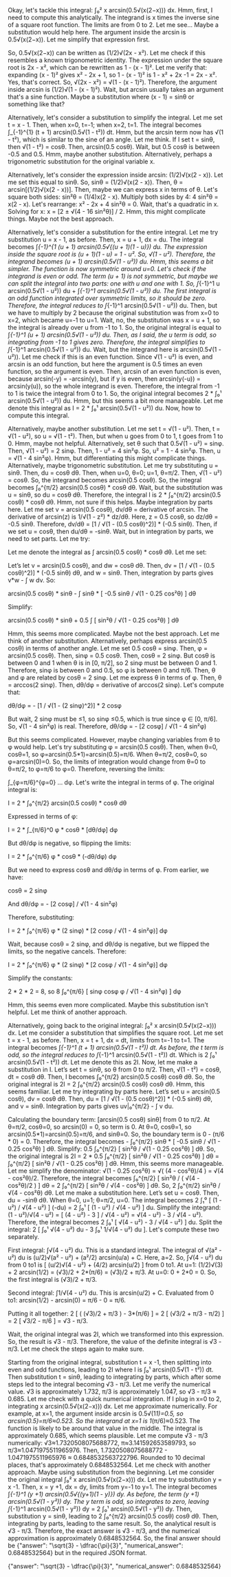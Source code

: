 <think>
Okay, let's tackle this integral: ∫₀² x arcsin(0.5√(x(2−x))) dx. Hmm, first, I need to compute this analytically. The integrand is x times the inverse sine of a square root function. The limits are from 0 to 2. Let me see... Maybe a substitution would help here. The argument inside the arcsin is 0.5√(x(2−x)). Let me simplify that expression first.

So, 0.5√(x(2−x)) can be written as (1/2)√(2x - x²). Let me check if this resembles a known trigonometric identity. The expression under the square root is 2x - x², which can be rewritten as 1 - (x - 1)². Let me verify that: expanding (x - 1)² gives x² - 2x + 1, so 1 - (x - 1)² is 1 - x² + 2x -1 = 2x - x². Yes, that's correct. So, √(2x - x²) = √(1 - (x - 1)²). Therefore, the argument inside arcsin is (1/2)√(1 - (x - 1)²). Wait, but arcsin usually takes an argument that's a sine function. Maybe a substitution where (x - 1) = sinθ or something like that?

Alternatively, let's consider a substitution to simplify the integral. Let me set t = x - 1. Then, when x=0, t=-1; when x=2, t=1. The integral becomes ∫_{-1}^{1} (t + 1) arcsin(0.5√(1 - t²)) dt. Hmm, but the arcsin term now has √(1 - t²), which is similar to the sine of an angle. Let me think. If I set t = sinθ, then √(1 - t²) = cosθ. Then, arcsin(0.5 cosθ). Wait, but 0.5 cosθ is between -0.5 and 0.5. Hmm, maybe another substitution. Alternatively, perhaps a trigonometric substitution for the original variable x.

Alternatively, let's consider the expression inside arcsin: (1/2)√(x(2 - x)). Let me set this equal to sinθ. So, sinθ = (1/2)√(x(2 - x)). Then, θ = arcsin[(1/2)√(x(2 - x))]. Then, maybe we can express x in terms of θ. Let's square both sides: sin²θ = (1/4)x(2 - x). Multiply both sides by 4: 4 sin²θ = x(2 - x). Let's rearrange: x² - 2x + 4 sin²θ = 0. Wait, that's a quadratic in x. Solving for x: x = [2 ± √(4 - 16 sin²θ)] / 2. Hmm, this might complicate things. Maybe not the best approach.

Alternatively, let's consider a substitution for the entire integral. Let me try substitution u = x - 1, as before. Then, x = u + 1, dx = du. The integral becomes ∫_{-1}^{1 (u + 1) arcsin(0.5√{(u + 1)(1 - u)}) du. The expression inside the square root is (u + 1)(1 - u) = 1 - u². So, √(1 - u²). Therefore, the integrand becomes (u + 1) arcsin(0.5√(1 - u²)) du. Hmm, this seems a bit simpler. The function is now symmetric around u=0. Let's check if the integrand is even or odd. The term (u + 1) is not symmetric, but maybe we can split the integral into two parts: one with u and one with 1. So, ∫_{-1}^1 u arcsin(0.5√(1 - u²)) du + ∫_{-1}^1 arcsin(0.5√(1 - u²)) du. The first integral is an odd function integrated over symmetric limits, so it should be zero. Therefore, the integral reduces to ∫_{-1}^1 arcsin(0.5√(1 - u²)) du. Then, but we have to multiply by 2 because the original substitution was from x=0 to x=2, which became u=-1 to u=1. Wait, no, the substitution was x = u + 1, so the integral is already over u from -1 to 1. So, the original integral is equal to ∫_{-1}^1 (u + 1) arcsin(0.5√(1 - u²)) du. Then, as I said, the u term is odd, so integrating from -1 to 1 gives zero. Therefore, the integral simplifies to ∫_{-1}^1 arcsin(0.5√(1 - u²)) du. Wait, but the integrand here is arcsin(0.5√(1 - u²)). Let me check if this is an even function. Since √(1 - u²) is even, and arcsin is an odd function, but here the argument is 0.5 times an even function, so the argument is even. Then, arcsin of an even function is even, because arcsin(-y) = -arcsin(y), but if y is even, then arcsin(y(-u)) = arcsin(y(u)), so the whole integrand is even. Therefore, the integral from -1 to 1 is twice the integral from 0 to 1. So, the original integral becomes 2 * ∫₀¹ arcsin(0.5√(1 - u²)) du. Hmm, but this seems a bit more manageable. Let me denote this integral as I = 2 * ∫₀¹ arcsin(0.5√(1 - u²)) du. Now, how to compute this integral.

Alternatively, maybe another substitution. Let me set t = √(1 - u²). Then, t = √(1 - u²), so u = √(1 - t²). Then, but when u goes from 0 to 1, t goes from 1 to 0. Hmm, maybe not helpful. Alternatively, set θ such that 0.5√(1 - u²) = sinφ. Then, √(1 - u²) = 2 sinφ. Then, 1 - u² = 4 sin²φ. So, u² = 1 - 4 sin²φ. Then, u = √(1 - 4 sin²φ). Hmm, but differentiating this might complicate things. Alternatively, maybe trigonometric substitution. Let me try substituting u = sinθ. Then, du = cosθ dθ. Then, when u=0, θ=0; u=1, θ=π/2. Then, √(1 - u²) = cosθ. So, the integrand becomes arcsin(0.5 cosθ). So, the integral becomes ∫₀^{π/2} arcsin(0.5 cosθ) * cosθ dθ. Wait, but the substitution was u = sinθ, so du = cosθ dθ. Therefore, the integral I is 2 * ∫₀^{π/2} arcsin(0.5 cosθ) * cosθ dθ. Hmm, not sure if this helps. Maybe integration by parts here. Let me set v = arcsin(0.5 cosθ), dv/dθ = derivative of arcsin. The derivative of arcsin(z) is 1/√(1 - z²) * dz/dθ. Here, z = 0.5 cosθ, so dz/dθ = -0.5 sinθ. Therefore, dv/dθ = [1 / √(1 - (0.5 cosθ)^2)] * (-0.5 sinθ). Then, if we set u = cosθ, then du/dθ = -sinθ. Wait, but in integration by parts, we need to set parts. Let me try:

Let me denote the integral as ∫ arcsin(0.5 cosθ) * cosθ dθ. Let me set:

Let’s let v = arcsin(0.5 cosθ), and dw = cosθ dθ. Then, dv = [1 / √(1 - (0.5 cosθ)^2)] * (-0.5 sinθ) dθ, and w = sinθ. Then, integration by parts gives v*w - ∫ w dv. So:

arcsin(0.5 cosθ) * sinθ - ∫ sinθ * [ -0.5 sinθ / √(1 - 0.25 cos²θ) ] dθ

Simplify:

arcsin(0.5 cosθ) * sinθ + 0.5 ∫ [ sin²θ / √(1 - 0.25 cos²θ) ] dθ

Hmm, this seems more complicated. Maybe not the best approach. Let me think of another substitution. Alternatively, perhaps express arcsin(0.5 cosθ) in terms of another angle. Let me set 0.5 cosθ = sinφ. Then, φ = arcsin(0.5 cosθ). Then, sinφ = 0.5 cosθ. Then, cosθ = 2 sinφ. But cosθ is between 0 and 1 when θ is in [0, π/2], so 2 sinφ must be between 0 and 1. Therefore, sinφ is between 0 and 0.5, so φ is between 0 and π/6. Then, θ and φ are related by cosθ = 2 sinφ. Let me express θ in terms of φ. Then, θ = arccos(2 sinφ). Then, dθ/dφ = derivative of arccos(2 sinφ). Let's compute that:

dθ/dφ = - [1 / √(1 - (2 sinφ)^2)] * 2 cosφ

But wait, 2 sinφ must be ≤1, so sinφ ≤0.5, which is true since φ ∈ [0, π/6]. So, √(1 - 4 sin²φ) is real. Therefore, dθ/dφ = - [2 cosφ] / √(1 - 4 sin²φ)

But this seems complicated. However, maybe changing variables from θ to φ would help. Let's try substituting φ = arcsin(0.5 cosθ). Then, when θ=0, cosθ=1, so φ=arcsin(0.5*1)=arcsin(0.5)=π/6. When θ=π/2, cosθ=0, so φ=arcsin(0)=0. So, the limits of integration would change from θ=0 to θ=π/2, to φ=π/6 to φ=0. Therefore, reversing the limits:

∫_{φ=π/6}^{φ=0} ... dφ. Let's write the integral in terms of φ. The original integral is:

I = 2 * ∫₀^{π/2} arcsin(0.5 cosθ) * cosθ dθ

Expressed in terms of φ:

I = 2 * ∫_{π/6}^0 φ * cosθ * [dθ/dφ] dφ

But dθ/dφ is negative, so flipping the limits:

I = 2 * ∫₀^{π/6} φ * cosθ * (-dθ/dφ) dφ

But we need to express cosθ and dθ/dφ in terms of φ. From earlier, we have:

cosθ = 2 sinφ

And dθ/dφ = - [2 cosφ] / √(1 - 4 sin²φ)

Therefore, substituting:

I = 2 * ∫₀^{π/6} φ * (2 sinφ) * [2 cosφ / √(1 - 4 sin²φ)] dφ

Wait, because cosθ = 2 sinφ, and dθ/dφ is negative, but we flipped the limits, so the negative cancels. Therefore:

I = 2 * ∫₀^{π/6} φ * (2 sinφ) * [2 cosφ / √(1 - 4 sin²φ)] dφ

Simplify the constants:

2 * 2 * 2 = 8, so 8 ∫₀^{π/6} [ sinφ cosφ φ / √(1 - 4 sin²φ) ] dφ

Hmm, this seems even more complicated. Maybe this substitution isn't helpful. Let me think of another approach.

Alternatively, going back to the original integral: ∫₀² x arcsin(0.5√(x(2−x))) dx. Let me consider a substitution that simplifies the square root. Let me set t = x - 1, as before. Then, x = t + 1, dx = dt, limits from t=-1 to t=1. The integral becomes ∫_{-1}^1 (t + 1) arcsin(0.5√(1 - t²)) dt. As before, the t term is odd, so the integral reduces to ∫_{-1}^1 arcsin(0.5√(1 - t²)) dt. Which is 2 ∫₀¹ arcsin(0.5√(1 - t²)) dt. Let me denote this as 2I. Now, let me make a substitution in I. Let’s set t = sinθ, so θ from 0 to π/2. Then, √(1 - t²) = cosθ, dt = cosθ dθ. Then, I becomes ∫₀^{π/2} arcsin(0.5 cosθ) cosθ dθ. So, the original integral is 2I = 2 ∫₀^{π/2} arcsin(0.5 cosθ) cosθ dθ. Hmm, this seems familiar. Let me try integrating by parts here. Let’s set u = arcsin(0.5 cosθ), dv = cosθ dθ. Then, du = [1 / √(1 - (0.5 cosθ)^2)] * (-0.5 sinθ) dθ, and v = sinθ. Integration by parts gives uv|₀^{π/2} - ∫ v du. 

Calculating the boundary term: [arcsin(0.5 cosθ) sinθ] from 0 to π/2. At θ=π/2, cosθ=0, so arcsin(0) = 0, so term is 0. At θ=0, cosθ=1, so arcsin(0.5*1)=arcsin(0.5)=π/6, and sinθ=0. So, the boundary term is 0 - (π/6 * 0) = 0. Therefore, the integral becomes - ∫₀^{π/2} sinθ * [ -0.5 sinθ / √(1 - 0.25 cos²θ) ] dθ. Simplify: 0.5 ∫₀^{π/2} [ sin²θ / √(1 - 0.25 cos²θ) ] dθ. So, the original integral is 2I = 2 * 0.5 ∫₀^{π/2} [ sin²θ / √(1 - 0.25 cos²θ) ] dθ = ∫₀^{π/2} [ sin²θ / √(1 - 0.25 cos²θ) ] dθ. Hmm, this seems more manageable. Let me simplify the denominator: √(1 - 0.25 cos²θ) = √( (4 - cos²θ)/4 ) = √(4 - cos²θ)/2. Therefore, the integral becomes ∫₀^{π/2} [ sin²θ / ( √(4 - cos²θ)/2 ) ] dθ = 2 ∫₀^{π/2} [ sin²θ / √(4 - cos²θ) ] dθ. So, 2 ∫₀^{π/2} sin²θ / √(4 - cos²θ) dθ. Let me make a substitution here. Let’s set u = cosθ. Then, du = -sinθ dθ. When θ=0, u=1; θ=π/2, u=0. The integral becomes 2 ∫₁⁰ [ (1 - u²) / √(4 - u²) ] (-du) = 2 ∫₀¹ [ (1 - u²) / √(4 - u²) ] du. Simplify the integrand: (1 - u²)/√(4 - u²) = [ (4 - u²) - 3 ] / √(4 - u²) = √(4 - u²) - 3 / √(4 - u²). Therefore, the integral becomes 2 ∫₀¹ [ √(4 - u²) - 3 / √(4 - u²) ] du. Split the integral: 2 [ ∫₀¹ √(4 - u²) du - 3 ∫₀¹ 1/√(4 - u²) du ]. Let's compute these two separately.

First integral: ∫√(4 - u²) du. This is a standard integral. The integral of √(a² - u²) du is (u/2)√(a² - u²) + (a²/2) arcsin(u/a) + C. Here, a=2. So, ∫√(4 - u²) du from 0 to1 is [ (u/2)√(4 - u²) + (4/2) arcsin(u/2) ] from 0 to1. At u=1: (1/2)√(3) + 2 arcsin(1/2) = (√3)/2 + 2*(π/6) = (√3)/2 + π/3. At u=0: 0 + 2*0 = 0. So, the first integral is (√3)/2 + π/3.

Second integral: ∫1/√(4 - u²) du. This is arcsin(u/2) + C. Evaluated from 0 to1: arcsin(1/2) - arcsin(0) = π/6 - 0 = π/6.

Putting it all together: 2 [ ( (√3)/2 + π/3 ) - 3*(π/6) ] = 2 [ (√3/2 + π/3 - π/2) ] = 2 [ √3/2 - π/6 ] = √3 - π/3.

Wait, the original integral was 2I, which we transformed into this expression. So, the result is √3 - π/3. Therefore, the value of the definite integral is √3 - π/3. Let me check the steps again to make sure.

Starting from the original integral, substitution t = x -1, then splitting into even and odd functions, leading to 2I where I is ∫₀¹ arcsin(0.5√(1 - t²)) dt. Then substitution t = sinθ, leading to integrating by parts, which after some steps led to the integral becoming √3 - π/3. Let me verify the numerical value. √3 is approximately 1.732, π/3 is approximately 1.047, so √3 - π/3 ≈ 0.685. Let me check with a quick numerical integration. If I plug in x=0 to 2, integrating x arcsin(0.5√(x(2−x))) dx. Let me approximate numerically. For example, at x=1, the argument inside arcsin is 0.5√(1*1)=0.5, so arcsin(0.5)=π/6≈0.523. So the integrand at x=1 is 1*(π/6)≈0.523. The function is likely to be around that value in the middle. The integral is approximately 0.685, which seems plausible. Let me compute √3 - π/3 numerically: √3≈1.7320508075688772, π≈3.141592653589793, so π/3≈1.0471975511965976. Then, 1.7320508075688772 - 1.0471975511965976 ≈ 0.6848532563722796. Rounded to 10 decimal places, that's approximately 0.6848532564. Let me check with another approach. Maybe using substitution from the beginning. Let me consider the original integral ∫₀² x arcsin(0.5√(x(2−x))) dx. Let me try substitution y = x -1. Then, x = y +1, dx = dy, limits from y=-1 to y=1. The integral becomes ∫_{-1}^1 (y +1) arcsin(0.5√{(y+1)(1 - y)}) dy. As before, the term (y +1) arcsin(0.5√(1 - y²)) dy. The y term is odd, so integrates to zero, leaving ∫_{-1}^1 arcsin(0.5√(1 - y²)) dy = 2 ∫₀¹ arcsin(0.5√(1 - y²)) dy. Then, substitution y = sinθ, leading to 2 ∫₀^{π/2} arcsin(0.5 cosθ) cosθ dθ. Then, integrating by parts, leading to the same result. So, the analytical result is √3 - π/3. Therefore, the exact answer is √3 - π/3, and the numerical approximation is approximately 0.6848532564. So, the final answer should be {"answer": "\sqrt{3} - \dfrac{\pi}{3}", "numerical_answer": 0.6848532564} but in the required JSON format.
</think>

{"answer": "\\sqrt{3} - \\dfrac{\\pi}{3}", "numerical_answer": 0.6848532564}